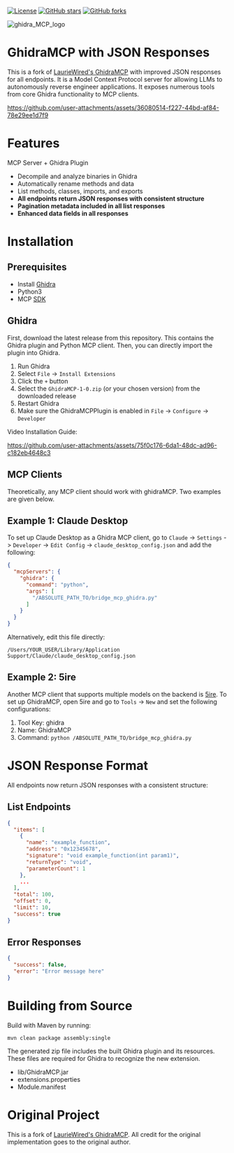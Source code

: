 [![License](https://img.shields.io/badge/License-Apache%202.0-blue.svg)](https://www.apache.org/licenses/LICENSE-2.0)
[![GitHub stars](https://img.shields.io/github/stars/JulianDavis/GhidraMCP)](https://github.com/JulianDavis/GhidraMCP/stargazers)
[![GitHub forks](https://img.shields.io/github/forks/JulianDavis/GhidraMCP)](https://github.com/JulianDavis/GhidraMCP/network/members)

![ghidra_MCP_logo](https://github.com/user-attachments/assets/4986d702-be3f-4697-acce-aea55cd79ad3)


# GhidraMCP with JSON Responses
This is a fork of [LaurieWired's GhidraMCP](https://github.com/LaurieWired/GhidraMCP) with improved JSON responses for all endpoints. It is a Model Context Protocol server for allowing LLMs to autonomously reverse engineer applications. It exposes numerous tools from core Ghidra functionality to MCP clients.

https://github.com/user-attachments/assets/36080514-f227-44bd-af84-78e29ee1d7f9


# Features
MCP Server + Ghidra Plugin

- Decompile and analyze binaries in Ghidra
- Automatically rename methods and data
- List methods, classes, imports, and exports
- **All endpoints return JSON responses with consistent structure**
- **Pagination metadata included in all list responses**
- **Enhanced data fields in all responses**

# Installation

## Prerequisites
- Install [Ghidra](https://ghidra-sre.org)
- Python3
- MCP [SDK](https://github.com/modelcontextprotocol/python-sdk)

## Ghidra
First, download the latest release from this repository. This contains the Ghidra plugin and Python MCP client. Then, you can directly import the plugin into Ghidra.

1. Run Ghidra
2. Select `File` -> `Install Extensions`
3. Click the `+` button
4. Select the `GhidraMCP-1-0.zip` (or your chosen version) from the downloaded release
5. Restart Ghidra
6. Make sure the GhidraMCPPlugin is enabled in `File` -> `Configure` -> `Developer`

Video Installation Guide:


https://github.com/user-attachments/assets/75f0c176-6da1-48dc-ad96-c182eb4648c3



## MCP Clients

Theoretically, any MCP client should work with ghidraMCP. Two examples are given below.

## Example 1: Claude Desktop
To set up Claude Desktop as a Ghidra MCP client, go to `Claude` -> `Settings` -> `Developer` -> `Edit Config` -> `claude_desktop_config.json` and add the following:

```json
{
  "mcpServers": {
    "ghidra": {
      "command": "python",
      "args": [
        "/ABSOLUTE_PATH_TO/bridge_mcp_ghidra.py"
      ]
    }
  }
}
```

Alternatively, edit this file directly:
```
/Users/YOUR_USER/Library/Application Support/Claude/claude_desktop_config.json
```

## Example 2: 5ire
Another MCP client that supports multiple models on the backend is [5ire](https://github.com/nanbingxyz/5ire). To set up GhidraMCP, open 5ire and go to `Tools` -> `New` and set the following configurations:

1. Tool Key: ghidra
2. Name: GhidraMCP
3. Command: `python /ABSOLUTE_PATH_TO/bridge_mcp_ghidra.py`

# JSON Response Format
All endpoints now return JSON responses with a consistent structure:

## List Endpoints
```json
{
  "items": [
    {
      "name": "example_function",
      "address": "0x12345678",
      "signature": "void example_function(int param1)",
      "returnType": "void",
      "parameterCount": 1
    },
    ...
  ],
  "total": 100,
  "offset": 0,
  "limit": 10,
  "success": true
}
```

## Error Responses
```json
{
  "success": false,
  "error": "Error message here"
}
```

# Building from Source
Build with Maven by running:

`mvn clean package assembly:single`

The generated zip file includes the built Ghidra plugin and its resources. These files are required for Ghidra to recognize the new extension.

- lib/GhidraMCP.jar
- extensions.properties
- Module.manifest

# Original Project
This is a fork of [LaurieWired's GhidraMCP](https://github.com/LaurieWired/GhidraMCP). All credit for the original implementation goes to the original author.